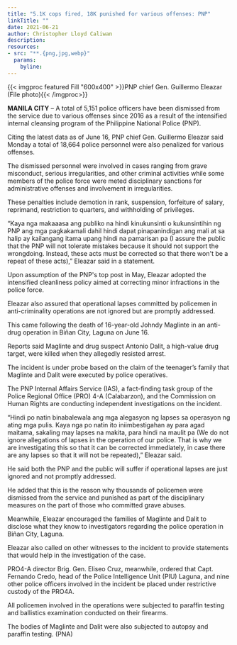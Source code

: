 ```yaml
---
title: "5.1K cops fired, 18K punished for various offenses: PNP"
linkTitle: ""
date: 2021-06-21
author: Christopher Lloyd Caliwan
description:
resources:
- src: "**.{png,jpg,webp}"
  params:
    byline: 
---
```

{{< imgproc featured Fill "600x400" >}}PNP chief Gen. Guillermo Eleazar (File photo){{< /imgproc>}}

**MANILA CITY** –  A total of 5,151 police officers have been dismissed from the service due to various offenses since 2016 as a result of the intensified internal cleansing program of the Philippine National Police (PNP).

Citing the latest data as of June 16, PNP chief Gen. Guillermo Eleazar said Monday a total of 18,664 police personnel were also penalized for various offenses.

The dismissed personnel were involved in cases ranging from grave misconduct, serious irregularities, and other criminal activities while some members of the police force were meted disciplinary sanctions for administrative offenses and involvement in irregularities.

These penalties include demotion in rank, suspension, forfeiture of salary, reprimand, restriction to quarters, and withholding of privileges.

“Kaya nga makaaasa ang publiko na hindi kinukunsinti o kukunsintihin ng PNP ang mga pagkakamali dahil hindi dapat pinapanindigan ang mali at sa halip ay kailangang itama upang hindi na pamarisan pa (I assure the public that the PNP will not tolerate mistakes because it should not support the wrongdoing. Instead, these acts must be corrected so that there won't be a repeat of these acts),” Eleazar said in a statement.

Upon assumption of the PNP's top post in May, Eleazar adopted the intensified cleanliness policy aimed at correcting minor infractions in the police force.

Eleazar also assured that operational lapses committed by policemen in anti-criminality operations are not ignored but are promptly addressed.

This came following the death of 16-year-old Johndy Maglinte in an anti-drug operation in Biñan City, Laguna on June 16.

Reports said Maglinte and drug suspect Antonio Dalit, a high-value drug target, were killed when they allegedly resisted arrest.

The incident is under probe based on the claim of the teenager’s family that Maglinte and Dalit were executed by police operatives.

The PNP Internal Affairs Service (IAS), a fact-finding task group of the Police Regional Office (PRO) 4-A (Calabarzon), and the Commission on Human Rights are conducting independent investigations on the incident.

“Hindi po natin binabalewala ang mga alegasyon ng lapses sa operasyon ng ating mga pulis. Kaya nga po natin ito iniimbestigahan ay para agad maitama, sakaling may lapses na makita, para hindi na maulit pa (We do not ignore allegations of lapses in the operation of our police. That is why we are investigating this so that it can be corrected immediately, in case there are any lapses so that it will not be repeated),” Eleazar said.

He said both the PNP and the public will suffer if operational lapses are just ignored and not promptly addressed.

He added that this is the reason why thousands of policemen were dismissed from the service and punished as part of the disciplinary measures on the part of those who committed grave abuses.

Meanwhile, Eleazar encouraged the families of Maglinte and Dalit to disclose what they know to investigators regarding the police operation in Biñan City, Laguna.

Eleazar also called on other witnesses to the incident to provide statements that would help in the investigation of the case.

PRO4-A director Brig. Gen. Eliseo Cruz, meanwhile, ordered that Capt. Fernando Credo, head of the Police Intelligence Unit (PIU) Laguna, and nine other police officers involved in the incident be placed under restrictive custody of the PRO4A.

All policemen involved in the operations were subjected to paraffin testing and ballistics examination conducted on their firearms.

The bodies of Maglinte and Dalit were also subjected to autopsy and paraffin testing. (PNA)